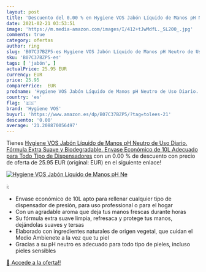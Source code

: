 ```yaml
---
layout: post
title: 'Descuento del 0.00 % en Hygiene VOS Jabón Líquido de Manos pH Ne'
date: 2021-02-21 03:53:51
image: 'https://m.media-amazon.com/images/I/412+tJwMdfL._SL200_.jpg'
comments: true
category: ofertas
author: ring
slug: 'B07C37BZP5-es Hygiene VOS Jabón Líquido de Manos pH Neutro de Uso...'
sku: 'B07C37BZP5-es'
tags: [ 'jabón', ]
actualPrice: 25.95 EUR
currency: EUR
price: 25.95
comparePrice:  EUR
prodname: 'Hygiene VOS Jabón Líquido de Manos pH Neutro de Uso Diario. Fórmula Extra Suave y Biodegradable. Envase Económico de 10L  Adecuado para Todo Tipo de Dispensadores'
country: 'es'
flag: '🇪🇸'
brand: 'Hygiene VOS'
buyurl: 'https://www.amazon.es/dp/B07C37BZP5/?tag=tolees-21'
descuento: '0.00'
average: '21.208870056497'
---
```


Tienes [Hygiene VOS Jabón Líquido de Manos pH Neutro de Uso Diario. Fórmula Extra Suave y Biodegradable. Envase Económico de 10L  Adecuado para Todo Tipo de Dispensadores](https://www.amazon.es/dp/B07C37BZP5/?tag=tolees-21) con un 0.00 % de descuento con precio de oferta de 25.95 EUR (original:  EUR) en el siguiente enlace!

[![Hygiene VOS Jabón Líquido de Manos pH Ne](https://m.media-amazon.com/images/I/412+tJwMdfL._SL200_.jpg)](https://www.amazon.es/dp/B07C37BZP5/?tag=tolees-21)

ℹ️:

- Envase económico de 10L apto para rellenar cualquier tipo de dispensador de presión, para uso professional o para el hogar
- Con un agradable aroma que deja tus manos frescas durante horas
- Su fórmula extra suave limpia, refresaca y protege tus manos, dejándolas suaves y tersas
- Elaborado con ingredientes naturales de origen vegetal, que cuidan el Medio Ambienete a la vez que tu piel
- Gracias a su pH neutro es adecuado para todo tipo de pieles, incluso pieles sensibles

[🛒 Accede a la oferta!!](https://www.amazon.es/dp/B07C37BZP5/?tag=tolees-21)
